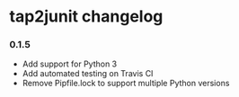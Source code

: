 # tap2junit changelog

### 0.1.5
* Add support for Python 3
* Add automated testing on Travis CI
* Remove Pipfile.lock to support multiple Python versions
